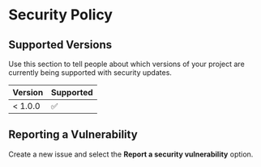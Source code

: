 # Security Policy

## Supported Versions

Use this section to tell people about which versions of your project are
currently being supported with security updates.

| Version | Supported          |
| ------- | ------------------ |
| < 1.0.0 | :white_check_mark: |

## Reporting a Vulnerability

Create a new issue and select the **Report a security vulnerability** option.
